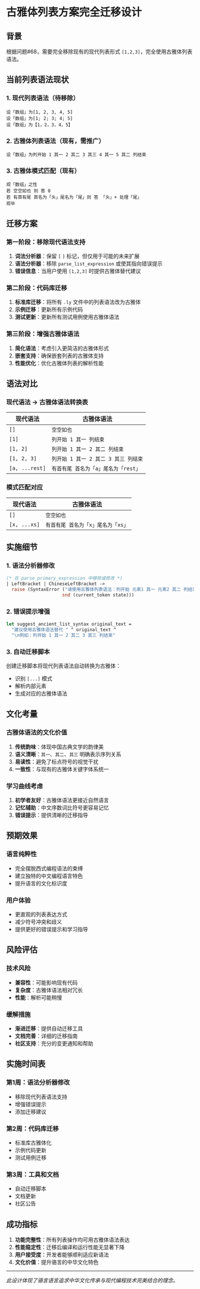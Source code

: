 # 古雅体列表方案完全迁移设计

## 背景
根据问题#68，需要完全移除现有的现代列表形式 `[1,2,3]`，完全使用古雅体列表语法。

## 当前列表语法现状

### 1. 现代列表语法（待移除）
```luoyan
设「数组」为[1, 2, 3, 4, 5]
设「数组」为[1; 2; 3; 4; 5]  
设「数组」为【1，2，3，4，5】
```

### 2. 古雅体列表语法（现有，需推广）
```luoyan
设「数组」为列开始 1 其一 2 其二 3 其三 4 其一 5 其二 列结束
```

### 3. 古雅体模式匹配（现有）
```luoyan
观「数组」之性
若 空空如也 则 答 0
若 有首有尾 首名为「头」尾名为「尾」则 答 「头」+ 处理「尾」
观毕
```

## 迁移方案

### 第一阶段：移除现代语法支持
1. **词法分析器**：保留 `[` `]` 标记，但仅用于可能的未来扩展
2. **语法分析器**：移除 `parse_list_expression` 或使其指向错误提示
3. **错误信息**：当用户使用 `[1,2,3]` 时提供古雅体替代建议

### 第二阶段：代码库迁移
1. **标准库迁移**：将所有 `.ly` 文件中的列表语法改为古雅体
2. **示例迁移**：更新所有示例代码
3. **测试更新**：更新所有测试用例使用古雅体语法

### 第三阶段：增强古雅体语法
1. **简化语法**：考虑引入更简洁的古雅体形式
2. **嵌套支持**：确保嵌套列表的古雅体支持
3. **性能优化**：优化古雅体列表的解析性能

## 语法对比

### 现代语法 → 古雅体语法转换表

| 现代语法 | 古雅体语法 |
|---------|-----------|
| `[]` | `空空如也` |
| `[1]` | `列开始 1 其一 列结束` |
| `[1, 2]` | `列开始 1 其一 2 其二 列结束` |
| `[1, 2, 3]` | `列开始 1 其一 2 其二 3 其三 列结束` |
| `[a, ...rest]` | `有首有尾 首名为「a」尾名为「rest」` |

### 模式匹配对应

| 现代语法 | 古雅体语法 |
|---------|-----------|
| `[]` | `空空如也` |
| `[x, ...xs]` | `有首有尾 首名为「x」尾名为「xs」` |

## 实施细节

### 1. 语法分析器修改
```ocaml
(* 在 parse_primary_expression 中移除或修改 *)
| LeftBracket | ChineseLeftBracket -> 
  raise (SyntaxError ("请使用古雅体列表语法：列开始 元素1 其一 元素2 其二 列结束", 
                     snd (current_token state)))
```

### 2. 错误提示增强
```ocaml
let suggest_ancient_list_syntax original_text =
  "建议使用古雅体语法替代 " ^ original_text ^ 
  "\n例如：列开始 1 其一 2 其二 3 其三 列结束"
```

### 3. 自动迁移脚本
创建迁移脚本将现代列表语法自动转换为古雅体：
- 识别 `[...]` 模式
- 解析内部元素
- 生成对应的古雅体语法

## 文化考量

### 古雅体语法的文化价值
1. **传统韵味**：体现中国古典文学的韵律美
2. **语义清晰**：`其一`、`其二`、`其三` 明确表示序列关系
3. **易读性**：避免了标点符号的视觉干扰
4. **一致性**：与现有的古雅体关键字体系统一

### 学习曲线考虑
1. **初学者友好**：古雅体语法更接近自然语言
2. **记忆辅助**：中文序数词比符号更容易记忆
3. **错误提示**：提供清晰的迁移指导

## 预期效果

### 语言纯粹性
- 完全摆脱西式编程语法的束缚
- 建立独特的中文编程语言特色
- 提升语言的文化标识度

### 用户体验
- 更直观的列表表达方式
- 减少符号冲突和歧义
- 提供更好的错误提示和学习指导

## 风险评估

### 技术风险
- **兼容性**：可能影响现有代码
- **复杂度**：古雅体语法相对冗长
- **性能**：解析可能稍慢

### 缓解措施
- **渐进迁移**：提供自动迁移工具
- **文档完善**：详细的迁移指南
- **社区支持**：充分的变更通知和帮助

## 实施时间表

### 第1周：语法分析器修改
- 移除现代列表语法支持
- 增强错误提示
- 添加迁移建议

### 第2周：代码库迁移
- 标准库古雅体化
- 示例代码更新
- 测试用例迁移

### 第3周：工具和文档
- 自动迁移脚本
- 文档更新
- 社区公告

## 成功指标

1. **功能完整性**：所有列表操作均可用古雅体语法表达
2. **性能稳定性**：迁移后编译和运行性能无显著下降
3. **用户接受度**：开发者能够顺利适应新语法
4. **文化价值**：提升骆言的中华文化特色

---

*此设计体现了骆言语言追求中华文化传承与现代编程技术完美结合的理念。*